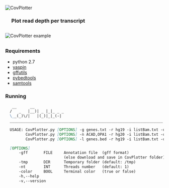 ![CovPlotter](http://163.172.45.124/uploads/logo.png?)


### &nbsp;&nbsp;&nbsp;&nbsp;&nbsp;Plot read depth per transcript


##

![CovPlotter example](http://163.172.45.124/uploads/CovPlotter_example.png)

##

### Requirements
- python 2.7<br/>
- [yaspin](https://github.com/pavdmyt/yaspin)<br/>
- [gffutils](https://github.com/daler/gffutils)<br/>
- [pybedtools](https://github.com/daler/pybedtools)<br/>
- [samtools](https://github.com/samtools/samtools)<br/>

### Running
```markdown
   __      __              
  /   _   |__)| _ |_|_ _ _ 
  \__(_)\/|   |(_)|_|_(-|  
  ____________________________________________________________________

  USAGE: CovPlotter.py [OPTIONS] -g genes.txt -r hg19 -i listBam.txt -o output
         CovPlotter.py [OPTIONS] -n ACAD,OPA1 -r hg20 -i listBam.txt -o output
         CovPlotter.py [OPTIONS] -l genes.bed -r hg19 -i listBam.txt -o output

  [OPTIONS]
      -gff       FILE     Annotation file  (gff format)
                          (else download and save in CovPlotter folder)
      -tmp       DIR      Temporary folder (default: /tmp)
      -nt        INT      Threads number   (default: 1)
      -color     BOOL     Terminal color   (true or false)
      -h,--help
      -v,--version
```